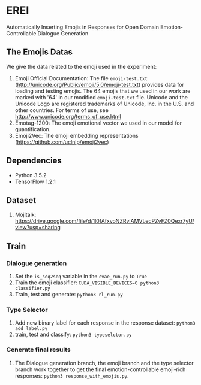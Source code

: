 # EREI
Automatically Inserting Emojis in Responses for Open Domain Emotion-Controllable Dialogue Generation

## The Emojis Datas
We give the data related to the emoji used in the experiment:
1. Emoji Official Documentation: The file ```emoji-test.txt``` (http://unicode.org/Public/emoji/5.0/emoji-test.txt) provides data for loading and testing emojis. The 64 emojis that we used in our work are marked with '64' in our modified ```emoji-test.txt``` file.
    Unicode and the Unicode Logo are registered trademarks of Unicode, Inc. in the U.S. and other countries. 
    For terms of use, see http://www.unicode.org/terms_of_use.html
2. Emotag-1200: The emoji emotional vector we used in our model for quantification. 
3. Emoji2Vec: The emoji embedding representations (https://github.com/uclnlp/emoji2vec)

## Dependencies
* Python 3.5.2
* TensorFlow 1.2.1

## Dataset
1. Mojitalk: https://drive.google.com/file/d/1l0fAfxvoNZRviAMVLecPZvFZ0Qexr7yU/view?usp=sharing

## Train
### Dialogue generation
 1. Set the ```is_seq2seq``` variable in the ```cvae_run.py``` to ```True```
 2. Train the emoji classifier: ```CUDA_VISIBLE_DEVICES=0 python3 classifier.py``` 
 3. Train, test and generate: ```python3 rl_run.py```
### Type Selector
1. Add new  binary label for each response in the response dataset: ```python3 add_label.py```
2. train, test and classify:  ```python3 typeselctor.py```
### Generate final results
1. The Dialogue generation branch, the emoji branch and the type selector branch work together to get the final emotion-controllable emoji-rich responses: ```python3 response_with_emojis.py```.